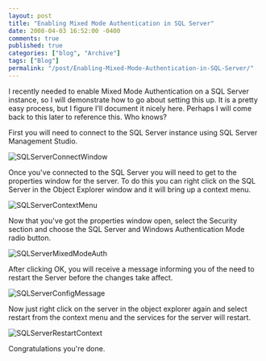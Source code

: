 ```yaml
---
layout: post
title: "Enabling Mixed Mode Authentication in SQL Server"
date: 2008-04-03 16:52:00 -0400
comments: true
published: true
categories: ["blog", "Archive"]
tags: ["Blog"]
permalink: "/post/Enabling-Mixed-Mode-Authentication-in-SQL-Server/"
---
```

<!-- more -->



<p>I recently needed to enable Mixed Mode Authentication on a SQL Server instance, so I will demonstrate how to go about setting this up. It is a pretty easy process, but I figure I'll document it nicely here. Perhaps I will come back to this later to reference this. Who knows?</p>
<p>First you will need to connect to the SQL Server instance using SQL Server Management Studio.</p>
<p><img src="http://static.flickr.com/2231/2384726619_bc5ded628b.jpg" border="0" alt="SQLServerConnectWindow" /></p>
<p>Once you've connected to the SQL Server you will need to get to the properties window for the server. To do this you can right click on the SQL Server in the Object Explorer window and it will bring up a context menu.</p>
<p><img src="http://static.flickr.com/3235/2384726633_ca23b2fa9a.jpg" border="0" alt="SQLServerContextMenu" /></p>
<p>Now that you've got the properties window open, select the Security section and choose the SQL Server and Windows Authentication Mode radio button.</p>
<p><img src="http://static.flickr.com/2068/2385558414_8d85fa62cf.jpg" border="0" alt="SQLServerMixedModeAuth" /></p>
<p>After clicking OK, you will receive a message informing you of the need to restart the Server before the changes take affect.</p>
<p><img src="http://static.flickr.com/2372/2385558444_42a426b6a5.jpg" border="0" alt="SQLServerConfigMessage" /></p>
<p>Now just right click on the server in the object explorer again and select restart from the context menu and the services for the server will restart.</p>
<p><img src="http://static.flickr.com/3070/2385558472_2a59d81b63.jpg" border="0" alt="SQLServerRestartContext" /></p>
<p>Congratulations you're done.</p>
